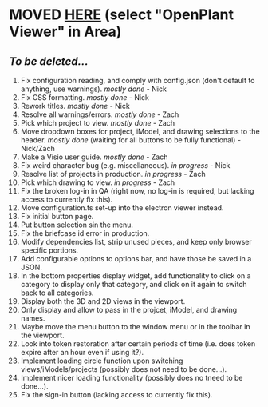 # **MOVED [HERE](https://bentleycs.visualstudio.com/iModelTechnologies/_workitems/recentlyupdated/) (select "OpenPlant Viewer" in Area)**

## *To be deleted...*

1. Fix configuration reading, and comply with config.json (don't default to anything, use warnings). *mostly done* - Nick
2. Fix CSS formatting. *mostly done* - Nick
3. Rework titles. *mostly done* - Nick
4. Resolve all warnings/errors. *mostly done* - Zach
5. Pick which project to view. *mostly done* - Zach
6. Move dropdown boxes for project, iModel, and drawing selections to the header. *mostly done* (waiting for all buttons to be fully functional) - Nick/Zach
7. Make a Visio user guide. *mostly done* - Zach
8. Fix weird character bug (e.g. miscellaneous). *in progress* - Nick
9. Resolve list of projects in production. *in progress* - Zach
10. Pick which drawing to view. *in progress* - Zach
11. Fix the broken log-in in QA (right now, no log-in is required, but lacking access to currently fix this).
12. Move configuration.ts set-up into the electron viewer instead.
13. Fix initial button page.
14. Put button selection sin the menu.
15. Fix the briefcase id error in production.
16. Modify dependencies list, strip unused pieces, and keep only browser specific portions.
17. Add configurable options to options bar, and have those be saved in a JSON.
18. In the bottom properties display widget, add functionality to click on a category to display only that category, and click on it again to switch back to all categories.
19. Display both the 3D and 2D views in the viewport.
20. Only display and allow to pass in the projcet, iModel, and drawing names.
21. Maybe move the menu button to the window menu or in the toolbar in the viewport.
22. Look into token restoration after certain periods of time (i.e. does token expire after an hour even if using it?).
23. Implement loading circle function upon switching views/iModels/projects (possibly does not need to be done...).
24. Implement nicer loading functionality (possibly does no tneed to be done...).
25. Fix the sign-in button (lacking access to currently fix this).
